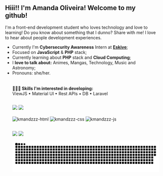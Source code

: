 <h2>Hiii!! I'm Amanda Oliveira! Welcome to my github!</h2>



<p>I'm a front-end development student who loves technology and love to learning! Do you know about something that I dunno? Share with me! I love to hear about people development experiences.</p>

<ul>
  <li>Currently I'm <b>Cybersecurity Awareness</b> Intern at <a href="https://eskive.com"><b>Eskive</a></b>;
  <li>Focused on <b>JavaScript</b> & <b>PHP</b> stack;
  <li>Currently learning about <b>PHP</b> stack and <b>Cloud Computing</b>;</li>
  <li>I <b>love to talk about:</b> Animes, Mangas, Technology, Music and Astronomy;</li>
  <li>Pronouns: she/her.</li>
  </u>
  
  <br>
  <br>
👩🏽‍💻<b> Skills I'm interested in developing:</b><br>
  ViewJS • Material UI • Rest APIs • DB • Laravel
  
  ##
  
<div>
  <a href="https://github.com/kmandzzz" style="text-decoration:none">
    <img height="160em" src="https://github-readme-stats.vercel.app/api?username=kmandzzz&show_icons=true&theme=midnight-purple"/></a>
  <a href="https://github.com/kmandzzz" style="text-decoration:none">
    <img height="160em" src="https://github-readme-stats.vercel.app/api/top-langs/?username=kmandzzz&layout=compact&langs_count=16&theme=midnight-purple"/></a>
  </div>
  
  <div style="display: inline-block"><br>
    <img align="center" alt="kmandzzz-html" src="https://img.shields.io/badge/HTML5-E34F26?style=for-the-badge&logo=html5&logoColor=white"  />
    <img align="center" alt="kmandzzz-css" src="https://img.shields.io/badge/CSS3-1572B6?style=for-the-badge&logo=css3&logoColor=white" />
    <img align="center" alt="kmandzzz-js" src="https://img.shields.io/badge/JavaScript-323330?style=for-the-badge&logo=javascript&logoColor=F7DF1E"/>
  </div>

  ##
  
  <div>
    <a href="https://www.linkedin.com/in/amanda-dias-de-oliveira-154933141/" target="_blank"> <img align="center" src="https://img.shields.io/badge/LinkedIn-0077B5?style=for-the-badge&logo=linkedin&logoColor=white"></a>
     <a href="mailto:amandadeveloperr@gmail.com" target="_blank"> <img align="center"src="https://img.shields.io/badge/Gmail-D14836?style=for-the-badge&logo=gmail&logoColor=white"></a>
  </div>

  ![Snake animation](https://github.com/kmandzzz/kmandzzz/blob/output/github-contribution-grid-snake.svg)
